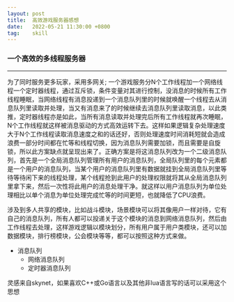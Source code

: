 ```yaml
---
layout: post
title:  高效游戏服务器感想
date:   2022-05-21 11:30:00 +0800
tag:    skill
---
```


### 一个高效的多线程服务器
---
为了同时服务更多玩家，采用多网关; 一个游戏服务分N个工作线程加一个网络线程一个定时器线程，通过互斥锁，条件变量对其进行控制，没消息的时候所有工作线程睡眠，当网络线程有消息投递到一个消息队列里的时候就唤醒一个线程去从消息队列里读取并处理，当又有消息来了的时候继续去消息队列里读取消息，以此类推，定时器线程亦是如此，当所有消息读取并处理完后所有工作线程就再次睡眠，N个工作线程就这样被消息驱动的方式高效运转下去。这样如果逻辑复杂处理速度大于N个工作线程读取消息速度之和的话还好，否则处理速度时间消耗短就会造成浪费一部分时间都在忙等和线程切换，因为消息队列需要加锁，而且需要是自旋锁，所以此方案缺点就呈现出来了。正确方案是将这消息队列改为一个二级消息队列，首先是一个全局消息队列管理所有用户的消息队列，全局队列里的每个元素都是一个用户的消息队列，当某个用户的消息队列里有数据就挂到全局消息队列里等待等待闲下来的线程处理，某个线程抢到此用户的处理权限就将其从全局消息队列里拿下来，然后一次性将此用户的消息处理干净。就这样以用户消息队列为单位处理相比以单个消息为单位处理完成忙等的时间更短，也就降低了CPU浪费。

涉及到多人共享的模块，比如战斗模块，场景模块可以将其像用户一样对待，它有自己的消息队列，所有人都可以投递关于这个模块的消息到网络消息队列，然后由工作线程去处理，这样游戏逻辑以模块划分，所有用户属于用户类模块，还可以加数据模块，排行榜模块，公会模块等等，都可以按照这种方式来做。

- 消息队列
    - 网络消息队列
    - 定时器消息队列

灵感来自skynet，如果喜欢C++或Go语言以及其他非lua语言写的话可以采用这个思想

